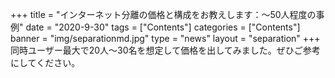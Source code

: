 +++
title = "インターネット分離の価格と構成をお教えします：～50人程度の事例"
date = "2020-9-30"
tags = ["Contents"]
categories = ["Contents"]
banner = "img/separationmd.jpg"
type = "news"
layout = "separation"
+++
同時ユーザー最大で20人～30名を想定して価格を出してみました。ぜひご参考にしてください。